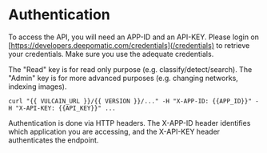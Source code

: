 # Authentication

To access the API, you will need an APP-ID and an API-KEY. Please login on [https://developers.deepomatic.com/credentials](/credentials) to retrieve your credentials. Make sure you use the adequate credentials.

<aside class="notice">
The "Read" key is for read only purpose (e.g. classify/detect/search). The "Admin" key is for more advanced purposes (e.g. changing networks, indexing images).
</aside>

```shell
curl "{{ VULCAIN_URL }}/{{ VERSION }}/..." -H "X-APP-ID: {{APP_ID}}" -H "X-API-KEY: {{API_KEY}}" ...
```

Authentication is done via HTTP headers. The X-APP-ID header identifies which application you are accessing, and the X-API-KEY header authenticates the endpoint.

